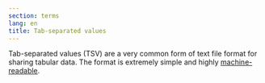 ```yaml
---
section: terms
lang: en
title: Tab-separated values
---
```


Tab-separated values (TSV) are a very common form of text file format for sharing tabular data. The format is extremely simple and highly [machine-readable](/glossary/en/terms/machine-readable).

